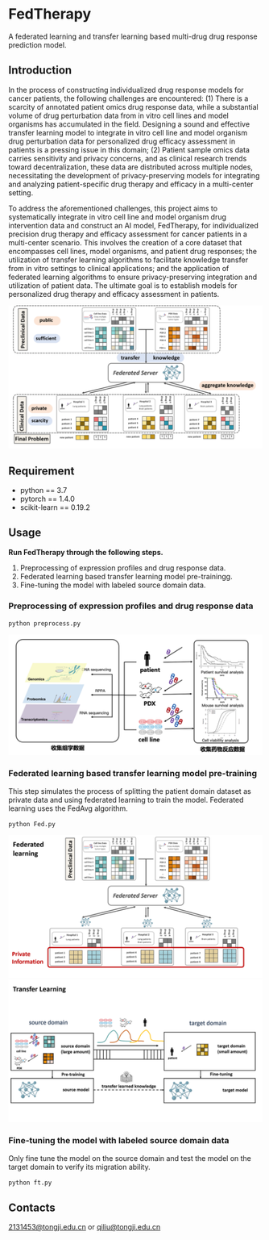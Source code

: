 # FedTherapy
A federated learning and transfer learning based multi-drug drug response prediction model.


## Introduction
In the process of constructing individualized drug response models for cancer patients, the following challenges are encountered: (1) There is a scarcity of annotated patient omics drug response data, while a substantial volume of drug perturbation data from in vitro cell lines and model organisms has accumulated in the field. Designing a sound and effective transfer learning model to integrate in vitro cell line and model organism drug perturbation data for personalized drug efficacy assessment in patients is a pressing issue in this domain; (2) Patient sample omics data carries sensitivity and privacy concerns, and as clinical research trends toward decentralization, these data are distributed across multiple nodes, necessitating the development of privacy-preserving models for integrating and analyzing patient-specific drug therapy and efficacy in a multi-center setting.

To address the aforementioned challenges, this project aims to systematically integrate in vitro cell line and model organism drug intervention data and construct an AI model, FedTherapy, for individualized precision drug therapy and efficacy assessment for cancer patients in a multi-center scenario. This involves the creation of a core dataset that encompasses cell lines, model organisms, and patient drug responses; the utilization of transfer learning algorithms to facilitate knowledge transfer from in vitro settings to clinical applications; and the application of federated learning algorithms to ensure privacy-preserving integration and utilization of patient data. The ultimate goal is to establish models for personalized drug therapy and efficacy assessment in patients.

![image](/fig/doc/all.png)


## Requirement
* python == 3.7
* pytorch == 1.4.0
* scikit-learn == 0.19.2


## Usage
**Run FedTherapy through the following steps.**
1. Preprocessing of expression profiles and drug response data.
2. Federated learning based transfer learning model pre-trainingg.
3. Fine-tuning the model with labeled source domain data.

### Preprocessing of expression profiles and drug response data
```bash
python preprocess.py
```
![image](/fig/doc/dataset.png)

### Federated learning based transfer learning model pre-training
This step simulates the process of splitting the patient domain dataset as private data and using federated learning to train the model.
Federated learning uses the FedAvg algorithm.
```bash
python Fed.py
```
![image](/fig/doc/federate.png)
![image](/fig/doc/transfer.png)

### Fine-tuning the model with labeled source domain data
Only fine tune the model on the source domain and test the model on the target domain to verify its migration ability.
```bash
python ft.py
```


## Contacts
2131453@tongji.edu.cn or qiliu@tongji.edu.cn
